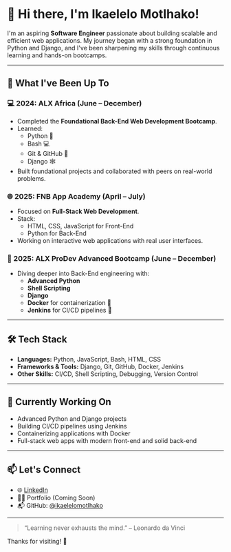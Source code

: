# 👋 Hi there, I'm Ikaelelo Motlhako!

I'm an aspiring **Software Engineer** passionate about building scalable and efficient web applications. My journey began with a strong foundation in Python and Django, and I've been sharpening my skills through continuous learning and hands-on bootcamps.

---

## 🚀 What I've Been Up To

### 💻 2024: ALX Africa (June – December)
- Completed the **Foundational Back-End Web Development Bootcamp**.
- Learned:
  - Python 🐍
  - Bash 💻
  - Git & GitHub 🔧
  - Django 🕸️
- Built foundational projects and collaborated with peers on real-world problems.

### 🌐 2025: FNB App Academy (April – July)
- Focused on **Full-Stack Web Development**.
- Stack:
  - HTML, CSS, JavaScript for Front-End
  - Python for Back-End
- Working on interactive web applications with real user interfaces.

### 🔧 2025: ALX ProDev Advanced Bootcamp (June – December)
- Diving deeper into Back-End engineering with:
  - **Advanced Python**
  - **Shell Scripting**
  - **Django**
  - **Docker** for containerization 🐳
  - **Jenkins** for CI/CD pipelines 🔁

---

## 🛠️ Tech Stack

- **Languages:** Python, JavaScript, Bash, HTML, CSS
- **Frameworks & Tools:** Django, Git, GitHub, Docker, Jenkins
- **Other Skills:** CI/CD, Shell Scripting, Debugging, Version Control

---

## 📌 Currently Working On

- Advanced Python and Django projects
- Building CI/CD pipelines using Jenkins
- Containerizing applications with Docker
- Full-stack web apps with modern front-end and solid back-end

---

## 📫 Let's Connect

- 🌐 [LinkedIn](https://www.linkedin.com/in/ikaelelo-motlhako/)
- 🧑‍💻 Portfolio (Coming Soon)
- 📬 GitHub: [@ikaelelomotlhako](https://github.com/Killian1UP)

---

> “Learning never exhausts the mind.” – Leonardo da Vinci

Thanks for visiting! 🌟

